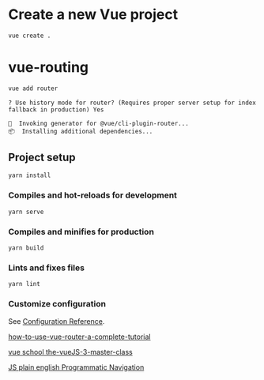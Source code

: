 # Create a new Vue project
```sh
vue create .
```
# vue-routing
```sh
vue add router
```

```
? Use history mode for router? (Requires proper server setup for index fallback in production) Yes

🚀  Invoking generator for @vue/cli-plugin-router...
📦  Installing additional dependencies...
```
## Project setup
```
yarn install
```

### Compiles and hot-reloads for development
```
yarn serve
```

### Compiles and minifies for production
```
yarn build
```

### Lints and fixes files
```
yarn lint
```
### Customize configuration
See [Configuration Reference](https://cli.vuejs.org/config/).

[how-to-use-vue-router-a-complete-tutorial](https://vueschool.io/articles/vuejs-tutorials/how-to-use-vue-router-a-complete-tutorial/)

[vue school the-vueJS-3-master-class](https://vueschool.io/courses/the-vuejs-3-master-class)

[JS plain english Programmatic Navigation](https://javascript.plainenglish.io/programmatic-navigation-of-vue-router-routes-288b81cc5516)